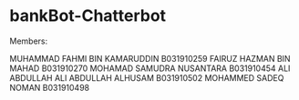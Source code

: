 # bankBot-Chatterbot
Members:

MUHAMMAD FAHMI BIN KAMARUDDIN B031910259
FAIRUZ HAZMAN BIN MAHAD       B031910270
MOHAMAD SAMUDRA NUSANTARA     B031910454
ALI ABDULLAH ALI ABDULLAH ALHUSAM B031910502
MOHAMMED SADEQ NOMAN          B031910498

